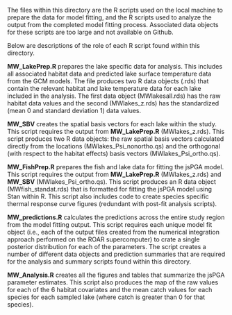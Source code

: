 The files within this directory are the R scripts used on the local machine to prepare the data for model fitting, and the R scripts used to analyze the output from the completed model fitting process. Associated data objects for these scripts are too large and not available on Github.

Below are descriptions of the role of each R script found within this directory.

**MW_LakePrep.R** prepares the lake specific data for analysis. This includes all associated habitat data and predicted lake surface temperature data from the GCM models. The file produces two R data objects (.rds) that contain the relevant habitat and lake temperature data for each lake included in the analysis. The first data object (MWlakesall.rds) has the raw habitat data values and the second (MWlakes_z.rds) has the standardized (mean 0 and standard deviation 1) data values.

**MW_SBV** creates the spatial basis vectors for each lake within the study.  This script requires the output from **MW_LakePrep.R** (MWlakes_z.rds). This script produces two R data objects: the raw spatial basis vectors calculated directly from the locations (MWlakes_Psi_nonortho.qs) and the orthogonal (with respect to the habitat effects) basis vectors (MWlakes_Psi_ortho.qs).

**MW_FishPrep.R** prepares the fish and lake data for fitting the jsPGA model. This script requires the output from **MW_LakePrep.R** (MWlakes_z.rds) and **MW_SBV** (MWlakes_Psi_ortho.qs). This script produces an R data object (MWfish_standat.rds) that is formatted for fitting the jsPGA model using Stan within R. This script also includes code to create species specific thermal response curve figures (redundant with post-fit analysis scripts).

**MW_predictions.R** calculates the predictions across the entire study region from the model fitting output. This script requires each unique model fit object (i.e., each of the output files created from the numerical integration approach performed on the ROAR supercomputer) to crate a single posterior distribution for each of the parameters.  The script creates a number of different data objects and prediction summaries that are required for the analysis and summary scripts found within this directory.

**MW_Analysis.R** creates all the figures and tables that summarize the jsPGA parameter estimates. This script also produces the map of the raw values for each of the 6 habitat covariates and the mean catch values for each species for each sampled lake (where catch is greater than 0 for that species).

